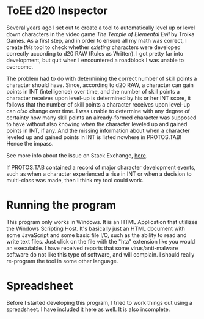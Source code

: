 # ToEE d20 Inspector

Several years ago I set out to create a tool to automatically level up or level down characters in the video game _The Temple of Elemental Evil_ by Troika Games. As a first step, and in order to ensure all my math was correct, I create _this_ tool to check whether _existing_ characters were developed correctly according to d20 RAW (Rules as Written). I got pretty far into development, but quit when I encountered a roadblock I was unable to overcome.

The problem had to do with determining the correct number of skill points a character should have. Since, according to d20 RAW, a character can gain points in INT (intelligence) over time, and the number of skill points a character receives upon level-up is determined by his or her INT score, it follows that the number of skill points a character receives upon level-up can _also_ change over time. I was unable to determine with any degree of certainty how many skill points an already-formed character was supposed to have without also knowing _when_ the character leveled up and gained points in INT, if any. And the missing information about when a character leveled up and gained points in INT is listed nowhere in PROTOS.TAB! Hence the impass.

See more info about the issue on Stack Exchange, [here](https://rpg.stackexchange.com/questions/153093/how-do-i-know-whether-a-9th-level-character-has-the-correct-number-of-skill-poin).

If PROTOS.TAB contained a record of major character development events, such as when a character experienced a rise in INT or when a decision to multi-class was made, then I think my tool could work.

# Running the program

This program only works in Windows. It is an HTML Application that utlilizes the Windows Scripting Host. It's basically just an HTML document with some JavaScript and some basic file I/O, such as the ability to read and write text files. Just click on the file with the "hta" extension like you would an executable. I have received reports that some virus/anti-malware software do not like this type of software, and will complain. I should really re-program the tool in some other language.

# Spreadsheet

Before I started developing this program, I tried to work things out using a spreadsheet. I have included it here as well. It is also incomplete.
